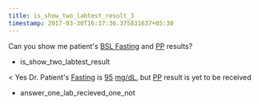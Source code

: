 ```yaml
---
title: is_show_two_labtest_result_3
timestamp: 2017-03-30T16:37:36.375831637+05:30
---
```


Can you show me patient's [BSL Fasting](labtest_name_1) and [PP](labtest_name_2) results?
* is_show_two_labtest_result

< Yes Dr. Patient's [Fasting](labtest_name_1)  is [95](value_1) [mg/dL](unit_1), but [PP](labtest_name_2) result is yet to be received
* answer_one_lab_recieved_one_not
